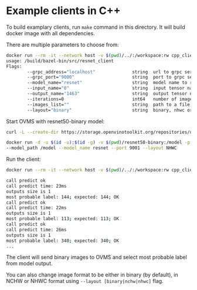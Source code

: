 # Example clients in C++

To build examplary clients, run `make` command in this directory. It will build docker image with all dependencies.

There are multiple parameters to choose from:
```bash
docker run --rm -it --network host -v $(pwd)/../:/workspace:rw cpp_clients_build_image                                                                                                
usage: /build/bazel-bin/src/resnet_client
Flags:
        --grpc_address="localhost"              string  url to grpc service
        --grpc_port="9000"                      string  port to grpc service
        --model_name="resnet"                   string  model name to request
        --input_name="0"                        string  input tensor name with image
        --output_name="1463"                    string  output tensor name with classification result
        --iterations=0                          int64   number of images per thread, by default each thread will use all images from list
        --images_list=""                        string  path to a file with a list of labeled images
        --layout="binary"                       string  binary, nhwc or nchw
```

Start OVMS with resnet50-binary model:
```bash
curl -L --create-dir https://storage.openvinotoolkit.org/repositories/open_model_zoo/2021.4/models_bin/3/resnet50-binary-0001/FP32-INT1/resnet50-binary-0001.bin -o resnet50-binary/1/model.bin https://storage.openvinotoolkit.org/repositories/open_model_zoo/2021.4/models_bin/3/resnet50-binary-0001/FP32-INT1/resnet50-binary-0001.xml -o resnet50-binary/1/model.xml
```

```bash
docker run -d -u $(id -u):$(id -g) -v $(pwd)/resnet50-binary:/model -p 9001:9001 openvino/model_server:latest \
--model_path /model --model_name resnet --port 9001 --layout NHWC
```

Run the client:
```bash
docker run --rm -it --network host -v $(pwd)/../:/workspace:rw cpp_clients_build_image --grpc_port=9001 --images_list="/workspace/cpp/input_images.txt" --iterations=200

call predict ok
call predict time: 23ms
outputs size is 1
most probable label: 144; expected: 144; OK
call predict ok
call predict time: 22ms
outputs size is 1
most probable label: 113; expected: 113; OK
call predict ok
call predict time: 26ms
outputs size is 1
most probable label: 340; expected: 340; OK
...
```

The client will send binary images to OVMS and select most probable label from model output.

You can also change image format to be either in binary (by default), in NCHW or NHWC format using `--layout [binary|nchw|nhwc]` flag.